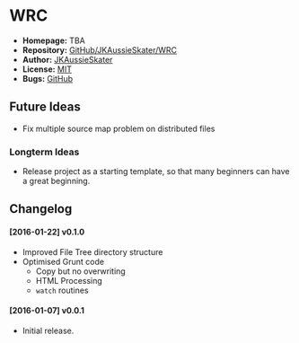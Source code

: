# WRC
* __Homepage:__ TBA
* __Repository:__ [GitHub/JKAussieSkater/WRC](https://github.com/JKAussieSkater/WRC)
* __Author:__ [JKAussieSkater](https://github.com/JKAussieSkater)
* __License:__ [MIT](http://opensource.org/licenses/MIT)
* __Bugs:__ [GitHub](https://github.com/JKAussieSkater/WRC/issues)

## Future Ideas
* Fix multiple source map problem on distributed files

### Longterm Ideas
* Release project as a starting template, so that many beginners can have a great beginning.

## Changelog

#### [2016-01-22] v0.1.0
* Improved File Tree directory structure
* Optimised Grunt code
  * Copy but no overwriting
  * HTML Processing
  * `watch` routines

#### [2016-01-07] v0.0.1
* Initial release.
